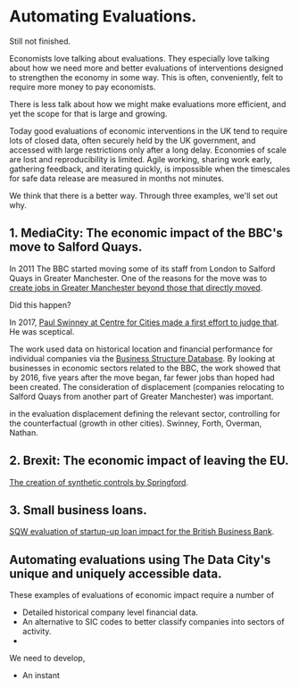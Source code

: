 # Automating Evaluations.

Still not finished.

Economists love talking about evaluations. They especially love talking about how we need more and better evaluations of interventions designed to strengthen the economy in some way. This is often, conveniently, felt to require more money to pay economists.

There is less talk about how we might make evaluations more efficient, and yet the scope for that is large and growing.

Today good evaluations of economic interventions in the UK tend to require lots of closed data, often securely held by the UK government, and accessed with large restrictions only after a long delay. Economies of scale are lost and reproducibility is limited. Agile working, sharing work early, gathering feedback, and iterating quickly, is impossible when the timescales for safe data release are measured in months not minutes.

We think that there is a better way. Through three examples, we'll set out why.

## 1. MediaCity: The economic impact of the BBC's move to Salford Quays.

In 2011 The BBC started moving some of its staff from London to Salford Quays in Greater Manchester. One of the reasons for the move was to [create jobs in Greater Manchester beyond those that directly moved](https://www.nao.org.uk/wp-content/uploads/2013/05/10143-001_The-BBCs-move-to-Salford.pdf).

Did this happen?

In 2017, [Paul Swinney at Centre for Cities made a first effort to judge that](https://www.centreforcities.org/reader/move-public-sector-jobs-london/relocation-bbc-activities-salford/). He was sceptical.

The work used data on historical location and financial performance for individual companies via the [Business Structure Database](https://www.enterpriseresearch.ac.uk/our-work/data-sources/business-structure-database/). By looking at businesses in economic sectors related to the BBC, the work showed that by 2016, five years after the move began, far fewer jobs than hoped had been created. The consideration of displacement (companies relocating to Salford Quays from another part of Greater Manchester) was important.

 in the evaluation  displacement defining the relevant sector, controlling for the counterfactual (growth in other cities). Swinney, Forth, Overman, Nathan. 

## 2. Brexit: The economic impact of leaving the EU.

[The creation of synthetic controls by Springford](https://consoc.org.uk/publications/the-economic-impact-of-brexit/).

## 3. Small business loans.

[SQW evaluation of startup-up loan impact for the British Business Bank](https://www.sqw.co.uk/insights-and-publications/SUL_Evaluation).

## Automating evaluations using The Data City's unique and uniquely accessible data.

These examples of evaluations of economic impact require a number of 

* Detailed historical company level financial data.
* An alternative to SIC codes to better classify companies into sectors of activity.
* 

We need to develop,

* An instant